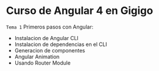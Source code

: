 # Curso de Angular 4 en Gigigo


`Tema 1` Primeros pasos con Angular:
* Instalacion de Angular CLI
* Instalacion de dependencias en el CLI
* Generacion de componentes
* Angular Animation
* Usando Router Module
